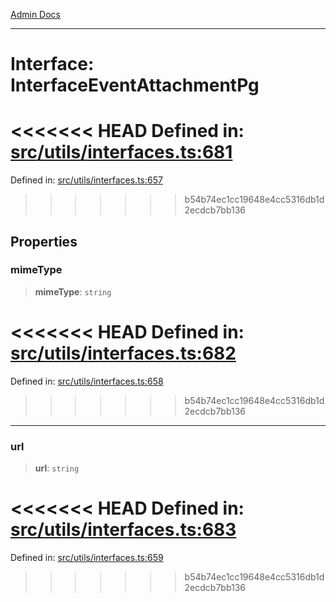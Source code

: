 [Admin Docs](/)

***

# Interface: InterfaceEventAttachmentPg

<<<<<<< HEAD
Defined in: [src/utils/interfaces.ts:681](https://github.com/PalisadoesFoundation/talawa-admin/blob/main/src/utils/interfaces.ts#L681)
=======
Defined in: [src/utils/interfaces.ts:657](https://github.com/PalisadoesFoundation/talawa-admin/blob/main/src/utils/interfaces.ts#L657)
>>>>>>> b54b74ec1cc19648e4cc5316db1d2ecdcb7bb136

## Properties

### mimeType

> **mimeType**: `string`

<<<<<<< HEAD
Defined in: [src/utils/interfaces.ts:682](https://github.com/PalisadoesFoundation/talawa-admin/blob/main/src/utils/interfaces.ts#L682)
=======
Defined in: [src/utils/interfaces.ts:658](https://github.com/PalisadoesFoundation/talawa-admin/blob/main/src/utils/interfaces.ts#L658)
>>>>>>> b54b74ec1cc19648e4cc5316db1d2ecdcb7bb136

***

### url

> **url**: `string`

<<<<<<< HEAD
Defined in: [src/utils/interfaces.ts:683](https://github.com/PalisadoesFoundation/talawa-admin/blob/main/src/utils/interfaces.ts#L683)
=======
Defined in: [src/utils/interfaces.ts:659](https://github.com/PalisadoesFoundation/talawa-admin/blob/main/src/utils/interfaces.ts#L659)
>>>>>>> b54b74ec1cc19648e4cc5316db1d2ecdcb7bb136
